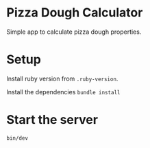 # Pizza Dough Calculator

Simple app to calculate pizza dough properties.

# Setup

Install ruby version from `.ruby-version`.

Install the dependencies `bundle install`

# Start the server

```
bin/dev
```
